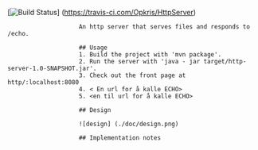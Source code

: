 [![Build Status](https://travis-ci.com/Opkris/HttpServer.svg?branch=master)]
                        (https://travis-ci.com/Opkris/HttpServer)
                        
                        An http server that serves files and responds to /echo.
                        
                        ## Usage
                        1. Build the project with 'mvn package'.
                        2. Run the server with 'java - jar target/http-server-1.0-SNAPSHOT.jar'.
                        3. Check out the front page at http/:localhost:8080
                        4. < En url for å kalle ECHO>
                        5. <en til url for å kalle ECHO>
                        
                        ## Design
                        
                        ![design] (./doc/design.png)
                        
                        ## Implementation notes 